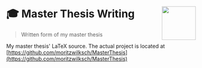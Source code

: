 # 🎓 Master Thesis Writing <img width=90 align="right" src="https://www.uni-potsdam.de/fileadmin/projects/zim/images/logos/Unilogo.svg">
> Written form of my master thesis

My master thesis' LaTeX source. The actual project is located at [https://github.com/moritzwilksch/MasterThesis](https://github.com/moritzwilksch/MasterThesis)
